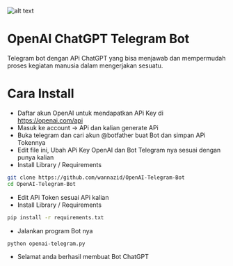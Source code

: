 ![alt text](https://github.com/wannazid/OpenAI-Telegram-Bot/blob/main/Screenshot_2022-12-18-15-12-54-647_org.telegram.messenger.jpg)
# OpenAI ChatGPT Telegram Bot
Telegram bot dengan APi ChatGPT yang bisa menjawab dan mempermudah proses kegiatan manusia dalam mengerjakan sesuatu.
# Cara Install
- Daftar akun OpenAI untuk mendapatkan APi Key di https://openai.com/api
- Masuk ke account -> APi dan kalian generate APi
- Buka telegram dan cari akun @botfather buat Bot dan simpan APi Tokennya
- Edit file ini, Ubah APi Key OpenAI dan Bot Telegram nya sesuai dengan punya kalian
- Install Library / Requirements
```bash
git clone https://github.com/wannazid/OpenAI-Telegram-Bot
cd OpenAI-Telegram-Bot
```
- Edit APi Token sesuai APi kalian
- Install Library / Requirements
```bash
pip install -r requirements.txt
```
- Jalankan program Bot nya
```bash
python openai-telegram.py
```
- Selamat anda berhasil membuat Bot ChatGPT
